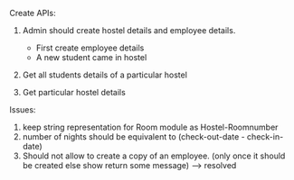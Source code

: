 Create APIs:
1. Admin should create hostel details and employee details.
    - First create employee details
    - A new student came in hostel 

2. Get all students details of a particular hostel
3. Get particular hostel details


Issues:
1. keep string representation for Room module as Hostel-Roomnumber
2. number of nights should be equivalent to (check-out-date - check-in-date)
3. Should not allow to create a copy of an employee. (only once it should be created else show return some message) --> resolved